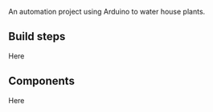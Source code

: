 An automation project using Arduino to water house plants.

## Build steps

Here

## Components

Here